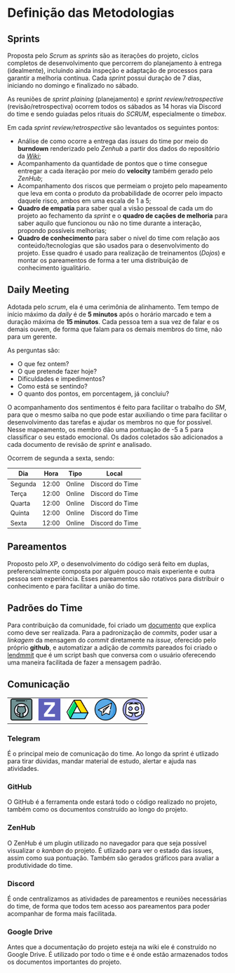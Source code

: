 # Definição das Metodologias

## Sprints

Proposta pelo _Scrum_ as _sprints_ são as iterações do projeto, ciclos completos de desenvolvimento que percorrem do planejamento à entrega (idealmente), incluindo ainda inspeção e adaptação de processos para garantir a melhoria contínua. Cada _sprint_ possui duração de 7 dias, iniciando no domingo e finalizado no sábado.

As reuniões de _sprint plaining_ (planejamento) e _sprint review/retrospective_ (revisão/retrospectiva) ocorrem todos os sábados as 14 horas via Discord do time e sendo guiadas pelos rituais do _SCRUM_, especialmente o _timebox_.

Em cada _sprint review/retrospective_ são levantados os seguintes pontos:

- Análise de como ocorre a entrega das _issues_ do time por meio do **burndown** renderizado pelo _Zenhub_ a partir dos dados do repositório da [_Wiki_](https://github.com/fga-eps-mds/2020.2-Lend.it);
- Acompanhamento da quantidade de pontos que o time consegue entregar a cada iteração por meio do **velocity** também gerado pelo _ZenHub_;
- Acompanhamento dos riscos que permeiam o projeto pelo mapeamento que leva em conta o produto da probabilidade de ocorrer pelo impacto daquele risco, ambos em uma escala de 1 a 5;
- **Quadro de empatia** para saber qual a visão pessoal de cada um do projeto ao fechamento da _sprint_ e o **quadro de cações de melhoria** para saber aquilo que funcionou ou não no time durante a interação, propondo possíveis melhorias;
- **Quadro de conhecimento** para saber o nível do time com relação aos conteúdo/tecnologias que são usados para o desenvolvimento do projeto. Esse quadro é usado para realização de treinamentos (_Dojos_) e montar os pareamentos de forma a ter uma distribuição de conhecimento igualitário.

## Daily Meeting

Adotada pelo _scrum_, ela é uma cerimônia de alinhamento. Tem tempo de início máximo da _daily_ é de **5 minutos** após o horário marcado e tem a duração máxima de **15 minutos**. Cada pessoa tem a sua vez de falar e os demais ouvem, de forma que falam para os demais membros do time, não para um gerente.

As perguntas são:

- O que fez ontem?
- O que pretende fazer hoje?
- Dificuldades e impedimentos?
- Como está se sentindo?
- O quanto dos pontos, em porcentagem, já concluiu?

O acompanhamento dos sentimentos é feito para facilitar o trabalho do _SM_, para que o mesmo saiba no que pode estar auxiliando o time para facilitar o desenvolvimento das tarefas e ajudar os membros no que for possível. Nesse mapeamento, os membro dão uma pontuação de -5 a 5 para classificar o seu estado emocional. Os dados coletados são adicionados a cada documento de revisão de _sprint_ e analisado.

Ocorrem de segunda a sexta, sendo:

| Dia     | Hora  | Tipo   | Local           |
| ------- | ----- | ------ | --------------- |
| Segunda | 12:00 | Online | Discord do Time |
| Terça   | 12:00 | Online | Discord do Time |
| Quarta  | 12:00 | Online | Discord do Time |
| Quinta  | 12:00 | Online | Discord do Time |
| Sexta   | 12:00 | Online | Discord do Time |

## Pareamentos

Proposto pelo _XP_, o desenvolvimento do código será feito em duplas, preferencialmente composta por alguém pouco mais experiente e outra pessoa sem experiência. Esses pareamentos são rotativos para distribuir o conhecimento e para facilitar a união do time.

## Padrões do Time

Para contribuição da comunidade, foi criado um [documento](https://github.com/fga-eps-mds/2020.2-Lend.it/blob/main/CONTRIBUTING.md) que explica como deve ser realizada. Para a padronização de _commits_, poder usar a _linkagem_ da mensagem do _commit_ diretamente na _issue_, oferecido pelo próprio **github**, e automatizar a adição de _commits_ pareados foi criado o [lendmmit](https://github.com/fga-eps-mds/2020.2-Lend.it/blob/main/lendmmit) que é um script bash que conversa com o usuário oferecendo uma maneira facilitada de fazer a mensagem padrão.

## Comunicação

<table style="border-collapse:collapse;">
    <tr style="border:none;">
        <td style="border:none;"> <img src="assets/icons/comunication/github.png" style="width:50px;height:50px"> </td>
        <td style="border:none;"> <img src="assets/icons/comunication/zenhub.png" style="width:50px;height:50px"> </td>
        <td style="border:none;"> <img src="assets/icons/comunication/drive.png" style="width:50px;height:50px"> </td>
        <td style="border:none;"> <img src="assets/icons/comunication/telegram.png" style="width:50px;height:50px"> </td>
        <td style="border:none;"> <img src="assets/icons/comunication/discord.png" style="width:50px;height:50px"> </td>
    </tr>
</table>

### Telegram

É o principal meio de comunicação do time. Ao longo da sprint é utlizado para tirar dúvidas, mandar material de estudo, alertar e ajuda nas atividades.

### GitHub

O GitHub é a ferramenta onde estará todo o código realizado no projeto, também como os documentos construído ao longo do projeto.

### ZenHub

O ZenHub é um plugin utilizado no navegador para que seja possível visualizar o _kanban_ do projeto. É utlizado para ver o estado das issues, assim como sua pontuação. Também são gerados gráficos para avaliar a produtividade do time.

### Discord

É onde centralizamos as atividades de pareamentos e reuniões necessárias do time, de forma que todos tem acesso aos pareamentos para poder acompanhar de forma mais facilitada.

### Google Drive

Antes que a documentação do projeto esteja na wiki ele é construído no Google Drive. É utilizado por todo o time e é onde estão armazenados todos os documentos importantes do projeto.
